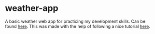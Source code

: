 # weather-app

A basic weather web app for practicing my development skills. Can be found [here](https://bobbyjuba-weather-app.netlify.app).
This was made with the help of following a nice tutorial [here](https://www.youtube.com/playlist?list=PL4cUxeGkcC9hfoy8vFQ5tbXO3vY0xhhUZ).
